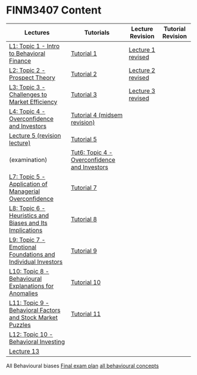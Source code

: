 # FINM3407 Content

| Lectures | Tutorials | Lecture Revision | Tutorial Revision
| --- | --- | --- | ---
| [L1: Topic 1 - Intro to Behavioral Finance](lecture1.html) | [Tutorial 1](tutorial1.html) | [Lecture 1 revised](lecture1revision.html)
| [L2: Topic 2 - Prospect Theory](lecture2.html) | [Tutorial 2](tutorial2.html) |[Lecture 2 revised](lecture2revision.html)
| [L3: Topic 3 - Challenges to Market Efficiency](lecture3.html) | [Tutorial 3](tutorial3.html) | [Lecture 3 revised](lecture3revision.html)
| [L4: Topic 4 - Overconfidence and Investors](lecture4.html) | [Tutorial 4 (midsem revision)](tutorial4.html) |
| [Lecture 5 (revision lecture)](lecture5_revision.html) | [Tutorial 5](tutorial5.html) |
| (examination) | [Tut6: Topic 4 - Overconfidence and Investors](tutorial6.html) |
| [L7: Topic 5 - Application of Managerial Overconfidence](lecture7.html) | [Tutorial 7](tutorial7.html) |
| [L8: Topic 6 - Heuristics and Biases and Its Implications ](lecture8.html) | [Tutorial 8](tutorial8.html) |
| [L9: Topic 7 - Emotional Foundations and Individual Investors](lecture9.html) | [Tutorial 9](tutorial9.html) |
| [L10: Topic 8 - Behavioural Explanations for Anomalies](lecture10.html) | [Tutorial 10](tutorial10.html) |
| [L11: Topic 9 - Behavioral Factors and Stock Market Puzzles](lecture11.html) | [Tutorial 11](tutorial11.html) |
| [L12: Topic 10 - Behavioral Investing](lecture12.html) | 
| [Lecture 13](lecture13.html)


All Behavioural biases 
[Final exam plan](final_exam_plan.html)
[all behavioural concepts](behavioural_biases.html)